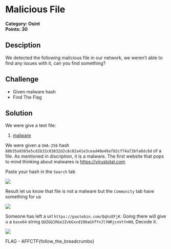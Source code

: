 # Malicious File

**Category: Osint** \
**Points: 30**

## Desciption

We detected the following malicious file in our network, we weren’t able to find any issues with it, can you find something?

## Challenge

- Given malware hash
- Find The Flag

## Solution

We were give a text file:
1. [malware](https://github.com/Red-Knights-CTF/writeups/blob/master/2020/affinity_ctf_lite/Malicious%20File/malware)

We were given a `SHA-256` hash `88b35a9365e5cd2b32c03832d2c8c02a41e3cead40e49af02cf74a73bfa0dc8d` of a file. As mentioned in discription, it is a malware. The first website that pops to mind thinking about malwares is https://virustotal.com 

Paste your hash in the `Search` tab

![](https://github.com/Red-Knights-CTF/writeups/blob/master/2020/affinity_ctf_lite/Malicious%20File/virustotal.png)

Result let us know that file is not a malware but the `Community` tab have something for us

![](https://github.com/Red-Knights-CTF/writeups/blob/master/2020/affinity_ctf_lite/Malicious%20File/community.png)

Someone has left a url `https://pastebin.com/QqhzEFjK`. Going there will give u a `base64` string `QUZGQ1RGe2ZvbGxvd190aGVfYnJlYWRjcnVtYnN9`, Decode it.

![](https://github.com/Red-Knights-CTF/writeups/blob/master/2020/affinity_ctf_lite/Malicious%20File/base64.png)

FLAG - AFFCTF{follow_the_breadcrumbs}


